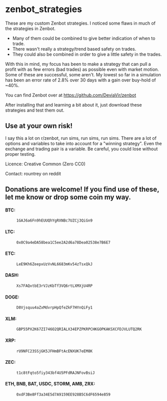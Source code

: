 # zenbot_strategies

These are my custom Zenbot strategies. I noticed some flaws in much of the strategies in Zenbot.
- Many of them could be combined to give better indication of when to trade.
- There wasn't really a strategy/trend based safety on trades.
- They could also be combined in order to give a little safety in the trades.

With this in mind, my focus has been to make a strategy that can pull a profit with as few errors (bad trades) as possible even with market motion. Some of these are successful, some aren't. My lowest so far in a simulation has been an error rate of 2.8% over 30 days with a gain over buy-hold of ~40%.

You can find Zenbot over at https://github.com/DeviaVir/zenbot

After installing that and learning a bit about it, just download these strategies and test them out.

## Use at your own risk!

I say this a lot on r/zenbot, run sims, run sims, run sims. There are a lot of options and variables to take into account for a "winning strategy". Even the exchange and trading pair is a variable. Be careful, you could lose without proper testing.

Licence: Creative Common (Zero CC0)
 
Contact: rountrey on reddit

## Donations are welcome! If you find use of these, let me know or drop some coin my way.
 
#### BTC:
```
     1GAJ6a6Fn9hEUUQhYgRXNBc7UZCj3QiGn9
``` 

####  LTC:
```
     0x0C9a4eDA58bea1C5ee2A2d6a78Dea02538e7B6E7
```
####  ETC:
```
     LeE9Kh6ZeepxUzVvNL6683mKv54zTsxQkJ
```
####  DASH:
```
     Xs7FAQxtbE3rVJzKbTf3VQ6rtLXMXjU4RP
```
####  DOGE:
```
     D8Vjsquu4aZxMdvrpHpQfeZkF7HYnQiFy1
```
####  XLM:
```
     GBP55PX2K67ZI746O2QRIALX34EPZPKRPCHKGOPKAKSXCFDJVLUTQ2RK
```
####  XRP:
```
     rU9NFC23SSjGK5JFHmBFtAcENXUK7eEM8K
```
####  ZEC:
```
     t1c8tFqto5fiy343bf4U5PFdRAJNFovBsiJ
```
####  ETH, BNB, BAT, USDC, STORM, AMB, ZRX:
```
     0xdF3Be8Ff3a34E5d7A9159EE928B5C6dF6594e859
```
